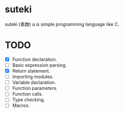 # suteki
suteki (素敵) a is simple programming language like C.

# TODO
- [x] Function declaration.
- [ ] Basic expression parsing.
- [x] Return statement.
- [ ] Importing modules.
- [ ] Variable declaration.
- [ ] Function parameters.
- [ ] Function calls.
- [ ] Type checking.
- [ ] Macros.